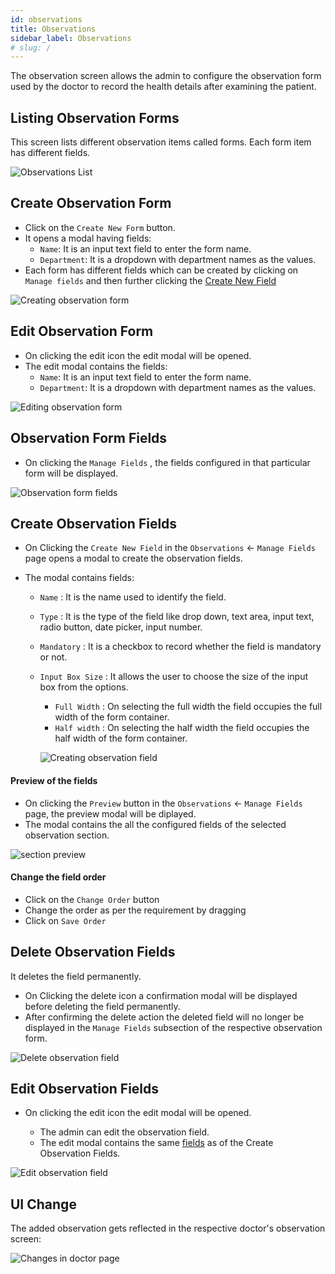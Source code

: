 ```yaml
---
id: observations
title: Observations
sidebar_label: Observations
# slug: /
---
```


The observation screen allows the admin to configure the observation form used by the doctor to record the health details after examining the patient.

## Listing Observation Forms

This screen lists different observation items called forms. Each form item has different fields.

![Observations List](assets/observation/obs-listing.png)

## Create Observation Form

- Click on the `Create New Form` button.
- It opens a modal having fields:
  - `Name`: It is an input text field to enter the form name.
  - `Department`: It is a dropdown with department names as the values.
- Each form has different fields which can be created by clicking on `Manage fields` and then further clicking the [Create New Field](#create-observation-fields)

![Creating observation form](assets/observation/create-obs.png)

## Edit Observation Form

- On clicking the edit icon the edit modal will be opened.
- The edit modal contains the fields:
  - `Name`: It is an input text field to enter the form name.
  - `Department`: It is a dropdown with department names as the values.

![Editing observation form](assets/observation/edit-obs-modal.png)
## Observation Form Fields

- On clicking the `Manage Fields` , the fields configured in that particular form will be displayed.

![Observation form fields](assets/observation/obs-form-fields.png)
## Create Observation Fields

- On Clicking the `Create New Field` in the `Observations` <- `Manage Fields` page opens a modal to create the observation fields.
- The modal contains fields:

  - `Name` : It is the name used to identify the field.
  - `Type` : It is the type of the field like drop down, text area, input text, radio button, date picker, input number.
  - `Mandatory` : It is a checkbox to record whether the field is mandatory or not.
  - `Input Box Size` : It allows the user to choose the size of the input box from the options.

    - `Full Width` : On selecting the full width the field occupies the full width of the form container.
    - `Half width` : On selecting the half width the field occupies the half width of the form container.

    ![Creating observation field](assets/observation/create-field.png)

#### Preview of the fields

- On clicking the `Preview` button in the `Observations` <- `Manage Fields` page, the preview modal will be diplayed.
- The modal contains the all the configured fields of the selected observation section.

![section preview](assets/observation/obs-preview.png)

#### Change the field order

- Click on the `Change Order` button
- Change the order as per the requirement by dragging
- Click on `Save Order`

## Delete Observation Fields

It deletes the field permanently.

- On Clicking the delete icon a confirmation modal will be displayed before deleting the field permanently.
- After confirming the delete action the deleted field will no longer be displayed in the `Manage Fields` subsection of the respective observation form.

![Delete observation field](assets/observation/delete-modal.png)

## Edit Observation Fields

- On clicking the edit icon the edit modal will be opened.

  - The admin can edit the observation field.
  - The edit modal contains the same [fields](#create-observation-fields) as of the Create Observation Fields.

![Edit observation field](assets/observation/edit-modal.png)

## UI Change

The added observation gets reflected in the respective doctor's observation screen:

![Changes in doctor page](assets/observation/doctor-page-add-obs.png)
